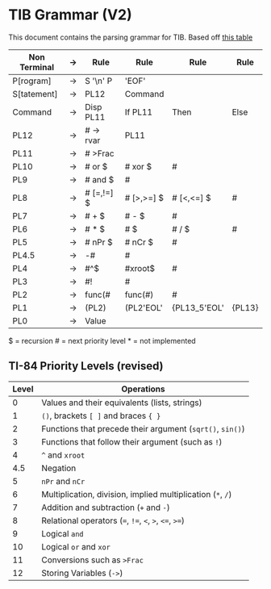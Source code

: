 # TIB Grammar (V2)
This document contains the parsing grammar for TIB.
Based off [this table](http://tibasicdev.wikidot.com/operators)

| Non Terminal  | -> | Rule          | Rule          | Rule          | Rule          |
|---------------|----|---------------|---------------|---------------|---------------|
| P[rogram]     | -> | S '\n' P      | 'EOF'
| S[tatement]   | -> | PL12          | Command       |
| Command       | -> | Disp PL11     | If PL11       | Then          | Else         
| PL12          | -> | # -> rvar     | PL11
| PL11          | -> | # >Frac       |
| PL10          | -> | # or $        | # xor $       | #
| PL9           | -> | # and $       | #
| PL8           | -> | # [=,!=] $    | # [>,>=] $    | # [<,<=] $    | #
| PL7           | -> | # + $         | # - $         | #
| PL6           | -> | # * $         | # $           | # / $         | #
| PL5           | -> | # nPr $       | # nCr $       | #
| PL4.5         | -> | -#            | #
| PL4           | -> | #^$           | #xroot$       | #
| PL3           | -> | #!            | #
| PL2           | -> | func(#        | func(#)       | #
| PL1           | -> | (PL2)         | (PL2'EOL'     | {PL13_5'EOL'  | {PL13}
| PL0           | -> | Value

$ = recursion
\# = next priority level
\* = not implemented

## TI-84 Priority Levels (revised)

| Level | Operations
|-------|-------------------------------------------------------------
|   0   | Values and their equivalents (lists, strings)
|   1   | `()`, brackets `[ ]` and braces `{ }`
|   2   | Functions that precede their argument (`sqrt()`, `sin()`)
|   3   | Functions that follow their argument (such as `!`)
|   4   | `^` and `xroot`
|  4.5  | Negation
|   5   | `nPr` and `nCr`
|   6   | Multiplication, division, implied multiplication (`*`, `/`)
|   7   | Addition and subtraction (`+` and `-`)
|   8   | Relational operators (`=`, `!=`, `<`, `>`, `<=`, `>=`)
|   9   | Logical `and`
|   10  | Logical `or` and `xor`
|   11  | Conversions such as `>Frac`
|   12  | Storing Variables (`->`)